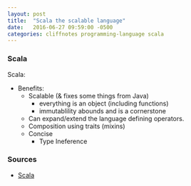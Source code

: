 ```yaml
---
layout: post
title:  "Scala the scalable language"
date:   2016-06-27 09:59:00 -0500
categories: cliffnotes programming-language scala
---
```


### Scala ###

Scala:

 - Benefits:
   - Scalable (& fixes some things from Java)
     + everything is an object (including functions)
     + immutablility abounds and is a cornerstone
   - Can expand/extend the language defining operators.
   - Composition using traits (mixins)
   - Concise
   	 + Type Ineference




### Sources ###
  - [Scala]


[Scala]: https://www.safaribooksonline.com/library/view/programming-in-scala/9780981531687/a-scalable-language.html
